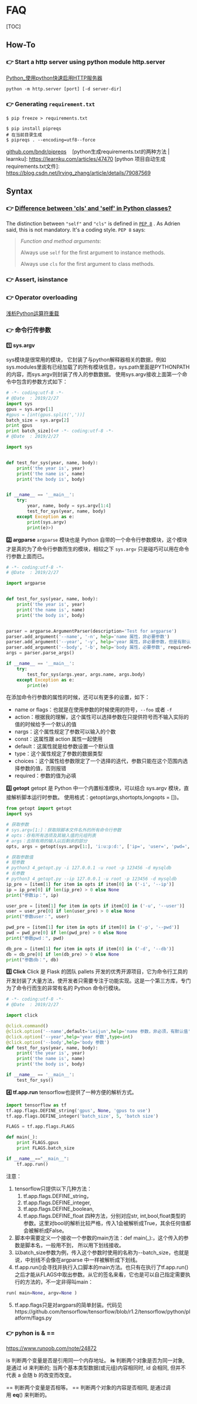 # FAQ

[TOC]




## How-To
### 👉 Start a http server using python module http.server
 [Python_使用python快速启用HTTP服务器](https://www.cnblogs.com/testlearn/p/16072669.html) 

```shell
python -m http.server [port] [-d server-dir]
```


### 👉 Generating `requirement.txt`
```shell
$ pip freeze > requirements.txt

$ pip install pipreqs
# 在当前目录生成 
$ pipreqs . --encoding=utf8--force

```

[github.com/bndr/pipreqs](https://github.com/bndr/pipreqs)
 
 [python生成requirements.txt的两种方法 | learnku]: https://learnku.com/articles/47470
[python 项目自动生成requirements.txt文件]: https://blog.csdn.net/Irving_zhang/article/details/79087569



## Syntax
### 👉 [Difference between 'cls' and 'self' in Python classes?](https://stackoverflow.com/questions/4613000/difference-between-cls-and-self-in-python-classes)

The distinction between `"self"` and `"cls"` is defined in [`PEP 8`](http://www.python.org/dev/peps/pep-0008/#function-and-method-arguments) . As Adrien said, this is not mandatory. It's a coding style. `PEP 8` says:

> *Function and method arguments*:
>
> Always use `self` for the first argument to instance methods.
>
> Always use `cls` for the first argument to class methods.


### 👉 Assert, isinstance
[python中assert、isinstance的用法]: https://blog.csdn.net/qiqicos/article/details/78993748
[Python assert isinstance() Vector]: https://stackoverflow.com/questions/47268107/python-assert-isinstance-vector


### 👉 Operator overloading
[浅析Python运算符重载](https://blog.csdn.net/goodlixueyong/article/details/52589979)


### 👉 命令行传参数
**1️⃣ sys.argv**

sys模块是很常用的模块， 它封装了与python解释器相关的数据，例如sys.modules里面有已经加载了的所有模块信息，sys.path里面是PYTHONPATH的内容，而sys.argv则封装了传入的参数数据。 
使用sys.argv接收上面第一个命令中包含的参数方式如下：

``` python
# -*- coding:utf-8 -*-
# @Date  : 2019/2/27
import sys
gpus = sys.argv[1]
#gpus = [int(gpus.split(','))]
batch_size = sys.argv[2]
print gpus
print batch_size](<# -*- coding:utf-8 -*-
# @Date  : 2019/2/27

import sys


def test_for_sys(year, name, body):
    print('the year is', year)
    print('the name is', name)
    print('the body is', body)


if __name__ == '__main__':
    try:
        year, name, body = sys.argv[1:4]
        test_for_sys(year, name, body)
    except Exception as e:
        print(sys.argv)
        print(e)>)
```

**2️⃣ argparse**
`argparse` 模块也是 Python 自带的一个命令行参数模块，这个模块才是真的为了命令行参数而生的模块，相较之下 `sys.argv` 只是碰巧可以用在命令行参数上面而已。
```python
# -*- coding:utf-8 -*-
# @Date  : 2019/2/27

import argparse


def test_for_sys(year, name, body):
    print('the year is', year)
    print('the name is', name)
    print('the body is', body)


parser = argparse.ArgumentParser(description='Test for argparse')
parser.add_argument('--name', '-n', help='name 属性，非必要参数')
parser.add_argument('--year', '-y', help='year 属性，非必要参数，但是有默认值', default=2017)
parser.add_argument('--body', '-b', help='body 属性，必要参数', required=True)
args = parser.parse_args()

if __name__ == '__main__':
    try:
        test_for_sys(args.year, args.name, args.body)
    except Exception as e:
        print(e)

```
在添加命令行参数的属性的时候，还可以有更多的设置，如下：

- name or flags：也就是在使用参数的时候使用的符号，`--foo` 或者 `-f`
- action：根据我的理解，这个属性可以选择参数在只提供符号而不输入实际的值的时候给予一个默认的值
- nargs：这个属性规定了参数可以输入的个数
- const：这属性跟 action 属性一起使用
- default：这属性就是给参数设置一个默认值
- type：这个属性规定了参数的数据类型
- choices：这个属性给参数限定了一个选择的迭代，参数只能在这个范围内选择参数的值，否则报错
- required：参数的值为必填

**3️⃣ getopt**
getopt 是 Python 中一个内置标准模块，可以结合 sys.argv 模块，直接解析脚本运行时参数。
使用格式：getopt(args,shortopts,longopts = [])。

```python
from getopt import getopt
import sys

# 获取参数
# sys.argv[1:]：获取除脚本文件名外的所有命令行参数
# opts：存有所有选项及其输入值的元组列表
# args：去除有用的输入以后剩余的部分
opts, args = getopt(sys.argv[1:], 'i:u:p:d:', ['ip=', 'user=', 'pwd=', 'db='])

# 获取参数值
# 短参数
# python3 4_getopt.py -i 127.0.0.1 -u root -p 123456 -d mysqldb
# 长参数
# python3 4_getopt.py --ip 127.0.0.1 -u root -p 123456 -d mysqldb
ip_pre = [item[1] for item in opts if item[0] in ('-i', '--ip')]
ip = ip_pre[0] if len(ip_pre) > 0 else None
print("参数ip：", ip)

user_pre = [item[1] for item in opts if item[0] in ('-u', '--user')]
user = user_pre[0] if len(user_pre) > 0 else None
print("参数user：", user)

pwd_pre = [item[1] for item in opts if item[0] in ('-p', '--pwd')]
pwd = pwd_pre[0] if len(pwd_pre) > 0 else None
print("参数pwd：", pwd)

db_pre = [item[1] for item in opts if item[0] in ('-d', '--db')]
db = db_pre[0] if len(db_pre) > 0 else None
print("参数db：", db)
```

**3️⃣ Click**
Click 是 Flask 的团队 pallets 开发的优秀开源项目，它为命令行工具的开发封装了大量方法，使开发者只需要专注于功能实现。这是一个第三方库，专门为了命令行而生的非常有名的 Python 命令行模块。
```python
# -*- coding:utf-8 -*-
# @Date  : 2019/2/27

import click

@click.command()
@click.option('--name',default='Leijun',help='name 参数，非必须，有默认值')
@click.option('--year',help='year 参数',type=int)
@click.option('--body',help='body 参数')
def test_for_sys(year, name, body):
    print('the year is', year)
    print('the name is', name)
    print('the body is', body)

if __name__ == '__main__':
    test_for_sys()

```
**4️⃣ tf.app.run**
tensorflow也提供了一种方便的解析方式。
```python
import tensorflow as tf
tf.app.flags.DEFINE_string('gpus', None, 'gpus to use')
tf.app.flags.DEFINE_integer('batch_size', 5, 'batch size')

FLAGS = tf.app.flags.FLAGS

def main(_):
    print FLAGS.gpus
    print FLAGS.batch_size

if __name__=="__main__":
    tf.app.run()
```
注意： 
1. tensorflow只提供以下几种方法： 
	1. tf.app.flags.DEFINE_string， 
	2. tf.app.flags.DEFINE_integer, 
	3. tf.app.flags.DEFINE_boolean, 
	4. tf.app.flags.DEFINE_float 四种方法，分别对应str, int,bool,float类型的参数。这里对bool的解析比较严格，传入1会被解析成True，其余任何值都会被解析成False。
2. 脚本中需要定义一个接收一个参数的main方法：def main(_):，这个传入的参数是脚本名，一般用不到， 所以用下划线接收。
3. 以batch_size参数为例，传入这个参数时使用的名称为--batch_size，也就是说，中划线不会像在argparse 中一样被解析成下划线。
4. tf.app.run()会寻找并执行入口脚本的main方法。也只有在执行了tf.app.run()之后才能从FLAGS中取出参数。从它的签名来看，它也是可以自己指定需要执行的方法的，不一定非得叫main：
```python
run( main=None, argv=None )
```
5. tf.app.flags只是对argpars的简单封装。代码见https://github.com/tensorflow/tensorflow/blob/r1.2/tensorflow/python/platform/flags.py



[Python 命令行参数的3种传入方式]: https://tendcode.com/article/python-shell/
[命令行运行Python脚本时传入参数的三种方式 | CSDN]: https://blog.csdn.net/weixin_35653315/article/details/72886718

[argparse | python docs]: https://docs.python.org/3/library/argparse.html#choices


### 👉 pyhon is & ==
https://www.runoob.com/note/24872

is 判断两个变量是否是引用同一个内存地址。
**is** 判断两个对象是否为同一对象, 是通过 id 来判断的; 当两个基本类型数据(或元组)内容相同时, id 会相同, 但并不代表 a 会随 b 的改变而改变。

== 判断两个变量是否相等。
== 判断两个对象的内容是否相同, 是通过调用 __eq__() 来判断的。